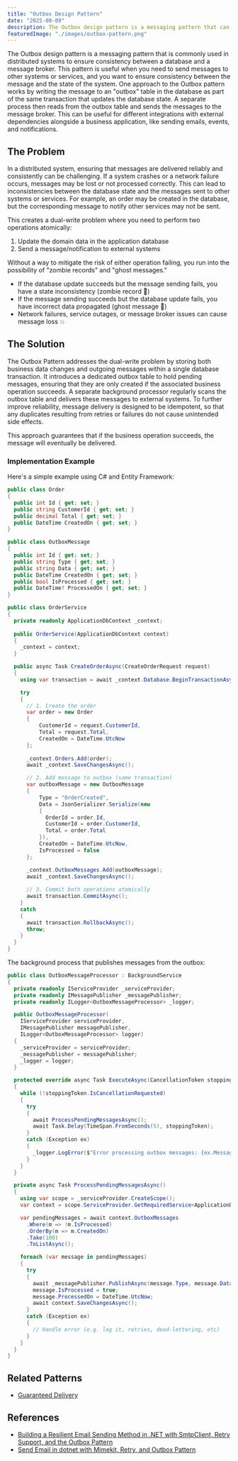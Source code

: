 ```yaml
---
title: "Outbox Design Pattern"
date: "2025-08-09"
description: The Outbox design pattern is a messaging pattern that can be used to ensure data consistency and reliability in distributed systems.
featuredImage: "./images/outbox-pattern.png"
---
```


The Outbox design pattern is a messaging pattern that is commonly used in distributed systems to ensure consistency between a database and a message broker. This pattern is useful when you need to send messages to other systems or services, and you want to ensure consistency between the message and the state of the system. One approach to the Outbox pattern works by writing the message to an "outbox" table in the database as part of the same transaction that updates the database state. A separate process then reads from the outbox table and sends the messages to the message broker. This can be useful for different integrations with external dependencies alongside a business application, like sending emails, events, and notifications.

## The Problem

In a distributed system, ensuring that messages are delivered reliably and consistently can be challenging. If a system crashes or a network failure occurs, messages may be lost or not processed correctly. This can lead to inconsistencies between the database state and the messages sent to other systems or services. For example, an order may be created in the database, but the corresponding message to notify other services may not be sent.

This creates a dual-write problem where you need to perform two operations atomically:

1. Update the domain data in the application database
2. Send a message/notification to external systems

Without a way to mitigate the risk of either operation failing, you run into the possibility of "zombie records" and "ghost messages."

- If the database update succeeds but the message sending fails, you have a state inconsistency (zombie record 🧟)
- If the message sending succeeds but the database update fails, you have incorrect data propagated (ghost message 👻)
- Network failures, service outages, or message broker issues can cause message loss 💥

## The Solution

The Outbox Pattern addresses the dual-write problem by storing both business data changes and outgoing messages within a single database transaction. It introduces a dedicated outbox table to hold pending messages, ensuring that they are only created if the associated business operation succeeds. A separate background processor regularly scans the outbox table and delivers these messages to external systems. To further improve reliability, message delivery is designed to be idempotent, so that any duplicates resulting from retries or failures do not cause unintended side effects.

This approach guarantees that if the business operation succeeds, the message will eventually be delivered.

### Implementation Example

Here's a simple example using C# and Entity Framework:

```csharp
public class Order
{
  public int Id { get; set; }
  public string CustomerId { get; set; }
  public decimal Total { get; set; }
  public DateTime CreatedOn { get; set; }
}

public class OutboxMessage
{
  public int Id { get; set; }
  public string Type { get; set; }
  public string Data { get; set; }
  public DateTime CreatedOn { get; set; }
  public bool IsProcessed { get; set; }
  public DateTime? ProcessedOn { get; set; }
}

public class OrderService
{
  private readonly ApplicationDbContext _context;
  
  public OrderService(ApplicationDbContext context)
  {
    _context = context;
  }

  public async Task CreateOrderAsync(CreateOrderRequest request)
  {
    using var transaction = await _context.Database.BeginTransactionAsync();

    try
    {
      // 1. Create the order
      var order = new Order
      {
          CustomerId = request.CustomerId,
          Total = request.Total,
          CreatedOn = DateTime.UtcNow
      };
      
      _context.Orders.Add(order);
      await _context.SaveChangesAsync();

      // 2. Add message to outbox (same transaction)
      var outboxMessage = new OutboxMessage
      {
          Type = "OrderCreated",
          Data = JsonSerializer.Serialize(new 
          {
            OrderId = order.Id,
            CustomerId = order.CustomerId,
            Total = order.Total
          }),
          CreatedOn = DateTime.UtcNow,
          IsProcessed = false
      };

      _context.OutboxMessages.Add(outboxMessage);
      await _context.SaveChangesAsync();
      
      // 3. Commit both operations atomically
      await transaction.CommitAsync();
    }
    catch
    {
      await transaction.RollbackAsync();
      throw;
    }
  }
}
```

The background process that publishes messages from the outbox:

```csharp
public class OutboxMessageProcessor : BackgroundService
{
  private readonly IServiceProvider _serviceProvider;
  private readonly IMessagePublisher _messagePublisher;
  private readonly ILogger<OutboxMessageProcessor> _logger;

  public OutboxMessageProcessor(
    IServiceProvider serviceProvider,
    IMessagePublisher messagePublisher,
    ILogger<OutboxMessageProcessor> logger)
  {
    _serviceProvider = serviceProvider;
    _messagePublisher = messagePublisher;
    _logger = logger;
  }

  protected override async Task ExecuteAsync(CancellationToken stoppingToken)
  {
    while (!stoppingToken.IsCancellationRequested)
    {
      try
      {
        await ProcessPendingMessagesAsync();
        await Task.Delay(TimeSpan.FromSeconds(5), stoppingToken);
      }
      catch (Exception ex)
      {
        _logger.LogError($"Error processing outbox messages: {ex.Message}");
      }
    }
  }

  private async Task ProcessPendingMessagesAsync()
  {
    using var scope = _serviceProvider.CreateScope();
    var context = scope.ServiceProvider.GetRequiredService<ApplicationDbContext>();

    var pendingMessages = await context.OutboxMessages
      .Where(m => !m.IsProcessed)
      .OrderBy(m => m.CreatedOn)
      .Take(100)
      .ToListAsync();

    foreach (var message in pendingMessages)
    {
      try
      {
        await _messagePublisher.PublishAsync(message.Type, message.Data);
        message.IsProcessed = true;
        message.ProcessedOn = DateTime.UtcNow;
        await context.SaveChangesAsync();
      }
      catch (Exception ex)
      {
        // Handle error (e.g. log it, retries, dead-lettering, etc)
      }
    }
  }
}
```

## Related Patterns

- [Guaranteed Delivery](https://www.enterpriseintegrationpatterns.com/patterns/messaging/GuaranteedMessaging.html)

## References

- [Building a Resilient Email Sending Method in .NET with SmtpClient, Retry Support, and the Outbox Pattern](https://ardalis.com/building-resilient-email-method-dotnet-retry-outbox-pattern/)
- [Send Email in dotnet with Mimekit, Retry, and Outbox Pattern](https://www.youtube.com/watch?v=qD3ZMH5x3uc)